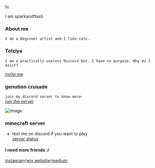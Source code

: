 

hi.

I am sparkandflash.

### About me
``I am a Beginner artist and I like cats.``

### Telziya
``I am a practically useless Discord bot.
I have no purpose.
Why do I exist?``
 
[invite me](https://discordapp.com/oauth2/authorize?client_id=455997257049702432&permissions=1144380480&scope=bot)

### genution crusade

```join my discord server to know more-```<br>
[join the server](https://discord.gg/pJXNr9e)<br>

![image](https://i.imgur.com/aLrCv0i.png)

### minecraft server 
- text me on discord if you want to play<br>
[server status](https://sparkandflash.aternos.me/)

#### I need more friends :/
[instagram](https://www.instagram.com/spark.and.flash/)/[wix website](https://phegde04.wixsite.com/sparkandflash/)/[medium](https://medium.com/@pratheeksha)
